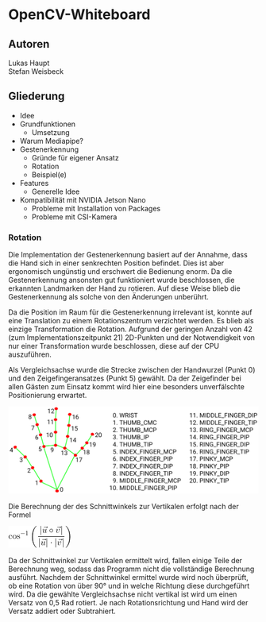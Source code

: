 # OpenCV-Whiteboard
## Autoren
Lukas Haupt
<br>
Stefan Weisbeck

## Gliederung
- Idee
- Grundfunktionen
  - Umsetzung
- Warum Mediapipe?
- Gestenerkennung
  - Gründe für eigener Ansatz
  - Rotation
  - Beispiel(e)
- Features
  - Generelle Idee
- Kompatibilität mit NVIDIA Jetson Nano
  - Probleme mit Installation von Packages
  - Probleme mit CSI-Kamera

### Rotation

Die Implementation der Gestenerkennung basiert auf der Annahme, dass die Hand sich in einer senkrechten Position befindet. Dies ist aber ergonomisch ungünstig und erschwert die Bedienung enorm. Da die Gestenerkennung ansonsten gut funktioniert wurde beschlossen, die erkannten Landmarken der Hand zu rotieren. Auf diese Weise blieb die Gestenerkennung als solche von den Änderungen unberührt.

Da die Position im Raum für die Gestenerkennung irrelevant ist, konnte auf eine Translation zu einem Rotationszentrum verzichtet werden. Es blieb als einzige Transformation die Rotation. Aufgrund der geringen Anzahl von 42 (zum Implementationszeitpunkt 21) 2D-Punkten und der Notwendigkeit von nur einer Transformation wurde beschlossen, diese auf der CPU auszuführen.

Als Vergleichsachse wurde die Strecke zwischen der Handwurzel (Punkt 0) und den Zeigefingeransatzes (Punkt 5) gewählt. Da der Zeigefinder bei allen Gästen zum Einsatz kommt wird hier eine besonders unverfälschte Positionierung erwartet.

![Nummerrierung der Landmarken durch Mediapipe](hand_landmarks.png)

Die Berechnung der des Schnittwinkels zur Vertikalen erfolgt nach der Formel

![Formel Schnittwinkel zweier Geraden](images/intersection_angle.png)

Da der Schnittwinkel zur Vertikalen ermittelt wird, fallen einige Teile der Berechnung weg, sodass das Programm nicht die vollständige Berechnung ausführt.
Nachdem der Schnittwinkel ermittel wurde wird noch überprüft, ob eine Rotation von über 90° und in welche Richtung diese durchgeführt wird. Da die gewählte Vergleichsachse nicht vertikal ist wird um einen Versatz von 0,5 Rad rotiert. Je nach Rotationsrichtung und Hand wird der Versatz addiert oder Subtrahiert.
